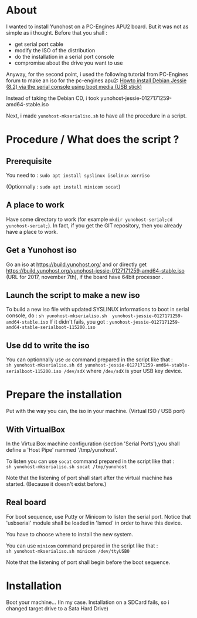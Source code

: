 # About
I wanted to install Yunohost on a PC-Engines APU2 board.
But it was not as simple as i thought.
Before that you shall :
* get serial port cable
* modify the ISO of the distribution
* do the installation in a serial port console
* compromise about the drive you want to use

Anyway, for the second point, 
i used the following tutorial from PC-Engines forum to make an iso for the pc-engines apu2:
[Howto install Debian Jessie (8.2) via the serial console using boot media (USB stick)](http://pcengines.info/forums/?page=post&id=51C5DE97-2D0E-40E9-BFF7-7F7FE30E18F)

Instead of taking the Debian CD, i took yunohost-jessie-0127171259-amd64-stable.iso

Next, i made `yunohost-mkserialiso.sh` to have all the procedure in a script.

# Procedure / What does the script ?

## Prerequisite
You need to : `sudo apt install syslinux isolinux xorriso`

(Optionnally : `sudo apt install minicom socat`)

## A place to work
Have some directory to work (for example `mkdir yunohost-serial;cd yunohost-serial;`).
In fact, if you get the GIT repository, then you already have a place to work. 

## Get a Yunohost iso
Go an iso at https://build.yunohost.org/ and or directly get
https://build.yunohost.org/yunohost-jessie-0127171259-amd64-stable.iso (URL for 2017, november 7th), if the board have 64bit processor .

## Launch the script to make a new iso
To build a new iso file with updated SYSLINUX informations to boot in serial console, do :
`sh yunohost-mkserialiso.sh  yunohost-jessie-0127171259-amd64-stable.iso`
If it didn't fails, you got :
`yunohost-jessie-0127171259-amd64-stable-serialboot-115200.iso`

## Use dd to write the iso 
You can optionnally use `dd` command prepared in the script like that :  
`sh yunohost-mkserialiso.sh dd yunohost-jessie-0127171259-amd64-stable-serialboot-115200.iso /dev/sdX`
where `/dev/sdX` is your USB key device.


# Prepare the installation

Put with the way you can, the iso in your machine. (Virtual ISO / USB port)

## With VirtualBox
In the VirtualBox machine configuration (section 'Serial Ports'),you shall define a 'Host Pipe' nammed '/tmp/yunohost'.

To listen you can use `socat` command prepared in the script like that :  
`sh yunohost-mkserialiso.sh socat /tmp/yunohost`

Note that the listening of port shall start after the virtual machine has started. (Because it doesn't exist before.)

## Real board
For boot sequence, use Putty or Minicom to listen the serial port.
Notice that 'usbserial' module shall be loaded in 'lsmod' in order to have this device.

You have to choose where to install the new system.

You can use `minicom` command prepared in the script like that :  
`sh yunohost-mkserialiso.sh minicom /dev/ttyUSB0`

Note that the listening of port shall begin before the boot sequence.

# Installation
Boot your machine... (In my case. Installation on a SDCard fails, so i changed target drive to a Sata Hard Drive)

